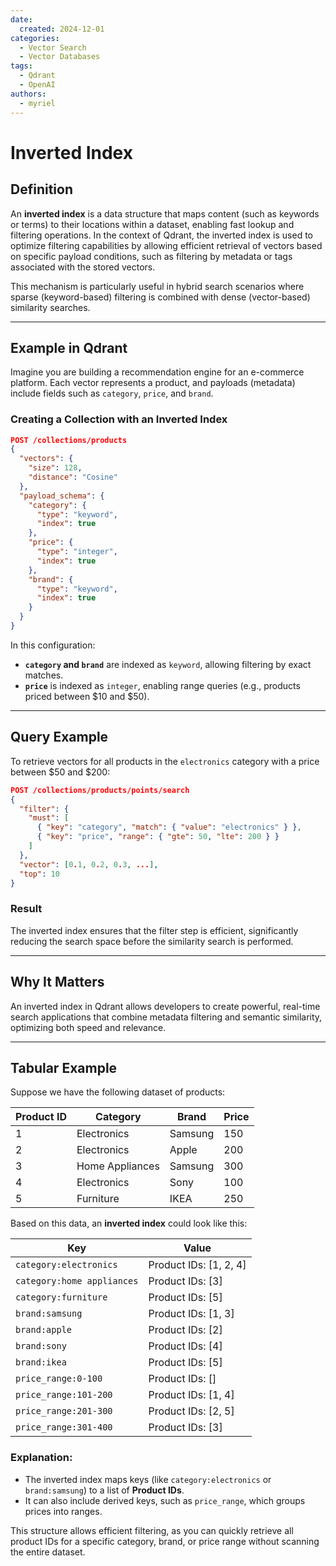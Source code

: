 ```yaml
---
date:
  created: 2024-12-01
categories:
  - Vector Search
  - Vector Databases
tags:
  - Qdrant
  - OpenAI
authors:
  - myriel
---
```


# Inverted Index 

## Definition  
An **inverted index** is a data structure that maps content (such as keywords or terms) to their locations within a dataset, enabling fast lookup and filtering operations. In the context of Qdrant, the inverted index is used to optimize filtering capabilities by allowing efficient retrieval of vectors based on specific payload conditions, such as filtering by metadata or tags associated with the stored vectors.

This mechanism is particularly useful in hybrid search scenarios where sparse (keyword-based) filtering is combined with dense (vector-based) similarity searches.

---

## Example in Qdrant  

Imagine you are building a recommendation engine for an e-commerce platform. Each vector represents a product, and payloads (metadata) include fields such as `category`, `price`, and `brand`.

### Creating a Collection with an Inverted Index

```json
POST /collections/products
{
  "vectors": {
    "size": 128,
    "distance": "Cosine"
  },
  "payload_schema": {
    "category": {
      "type": "keyword",
      "index": true
    },
    "price": {
      "type": "integer",
      "index": true
    },
    "brand": {
      "type": "keyword",
      "index": true
    }
  }
}
```

In this configuration:
- **`category` and `brand`** are indexed as `keyword`, allowing filtering by exact matches.
- **`price`** is indexed as `integer`, enabling range queries (e.g., products priced between $10 and $50).

---

## Query Example  

To retrieve vectors for all products in the `electronics` category with a price between $50 and $200:

```json
POST /collections/products/points/search
{
  "filter": {
    "must": [
      { "key": "category", "match": { "value": "electronics" } },
      { "key": "price", "range": { "gte": 50, "lte": 200 } }
    ]
  },
  "vector": [0.1, 0.2, 0.3, ...],
  "top": 10
}
```

### Result  
The inverted index ensures that the filter step is efficient, significantly reducing the search space before the similarity search is performed.

---

## Why It Matters  
An inverted index in Qdrant allows developers to create powerful, real-time search applications that combine metadata filtering and semantic similarity, optimizing both speed and relevance.

---

## Tabular Example  

Suppose we have the following dataset of products:

| **Product ID** | **Category**     | **Brand**       | **Price** |
|-----------------|------------------|-----------------|-----------|
| 1               | Electronics      | Samsung         | 150       |
| 2               | Electronics      | Apple           | 200       |
| 3               | Home Appliances | Samsung         | 300       |
| 4               | Electronics      | Sony            | 100       |
| 5               | Furniture        | IKEA            | 250       |

Based on this data, an **inverted index** could look like this:

| **Key**         | **Value**                              |
|------------------|---------------------------------------|
| `category:electronics` | Product IDs: [1, 2, 4]            |
| `category:home appliances` | Product IDs: [3]                |
| `category:furniture`     | Product IDs: [5]                |
| `brand:samsung`          | Product IDs: [1, 3]            |
| `brand:apple`            | Product IDs: [2]               |
| `brand:sony`             | Product IDs: [4]               |
| `brand:ikea`             | Product IDs: [5]               |
| `price_range:0-100`      | Product IDs: []                |
| `price_range:101-200`    | Product IDs: [1, 4]            |
| `price_range:201-300`    | Product IDs: [2, 5]            |
| `price_range:301-400`    | Product IDs: [3]               |

### Explanation:

- The inverted index maps keys (like `category:electronics` or `brand:samsung`) to a list of **Product IDs**.
- It can also include derived keys, such as `price_range`, which groups prices into ranges.
  
This structure allows efficient filtering, as you can quickly retrieve all product IDs for a specific category, brand, or price range without scanning the entire dataset.
